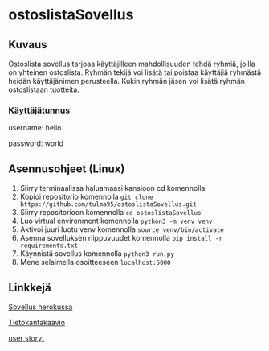 # ostoslistaSovellus

## Kuvaus

Ostoslista sovellus tarjoaa käyttäjilleen mahdollisuuden tehdä ryhmiä, joilla on yhteinen ostoslista. Ryhmän tekijä voi lisätä tai poistaa käyttäjiä ryhmästä heidän käyttäjänimen perusteella. Kukin ryhmän jäsen voi lisätä ryhmän ostoslistaan tuotteita.

### Käyttäjätunnus
username: hello

password: world

## Asennusohjeet (Linux)

1. Siirry terminaalissa haluamaasi kansioon cd komennolla
2. Kopioi repositorio komennolla ``git clone https://github.com/tulma95/ostoslistaSovellus.git``
3. Siirry repositorioon komennolla ``cd ostoslistaSovellus``
4. Luo virtual environment komennolla ``python3 -m venv venv``
5. Aktivoi juuri luotu venv komennolla ``source venv/bin/activate``
6. Asenna sovelluksen riippuvuudet komennolla ``pip install -r requirements.txt``
7. Käynnistä sovellus komennolla ``python3 run.py``
8. Mene selaimella osoitteeseen ``localhost:5000``


## Linkkejä
[Sovellus herokussa](https://pro-ostoslista-sovellus.herokuapp.com/)

[Tietokantakaavio](https://github.com/tulma95/ostoslistaSovellus/blob/master/documentation/DatabaseChart.png)

[user storyt](https://github.com/tulma95/ostoslistaSovellus/blob/master/documentation/userStories.md)

